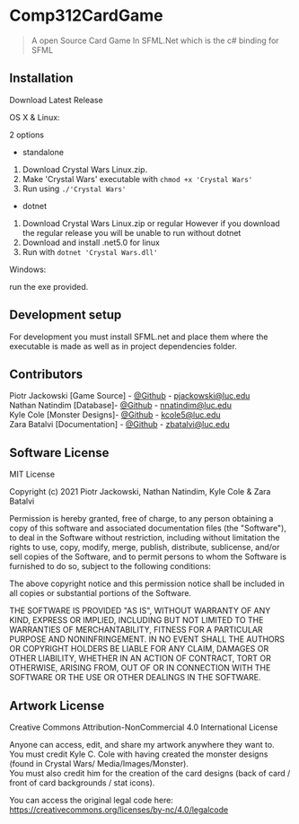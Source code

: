 # Comp312CardGame
> A open Source Card Game In SFML.Net which is the c# binding for SFML


## Installation
Download Latest Release

OS X & Linux:

2 options
* standalone
1. Download Crystal Wars Linux.zip.
2. Make 'Crystal Wars' executable with `chmod +x 'Crystal Wars'`
3. Run using `./'Crystal Wars'`

* dotnet
1. Download Crystal Wars Linux.zip or regular
However if you download the regular release you will be unable to run without dotnet
2. Download and install .net5.0 for linux
3. Run with `dotnet 'Crystal Wars.dll'`


Windows:

run the exe provided.



## Development setup

For development you must install SFML.net and place them where the executable is made as well as in project dependencies folder.


## Contributors

Piotr Jackowski [Game Source] - [@Github](https://github.com/pjack7oo) - pjackowski@luc.edu <br>
Nathan Natindim [Database]- [@Github](https://github.com/nnatindim) - nnatindim@luc.edu <br>
Kyle Cole [Monster Designs]- [@Github](https://github.com/Raikoen) - kcole5@luc.edu <br>
Zara Batalvi [Documentation] - [@Github](https://github.com/zarabb) - zbatalvi@luc.edu

## Software License

MIT License

Copyright (c) 2021 Piotr Jackowski, Nathan Natindim, Kyle Cole & Zara Batalvi

Permission is hereby granted, free of charge, to any person obtaining a copy
of this software and associated documentation files (the "Software"), to deal
in the Software without restriction, including without limitation the rights
to use, copy, modify, merge, publish, distribute, sublicense, and/or sell
copies of the Software, and to permit persons to whom the Software is
furnished to do so, subject to the following conditions:

The above copyright notice and this permission notice shall be included in all
copies or substantial portions of the Software.

THE SOFTWARE IS PROVIDED "AS IS", WITHOUT WARRANTY OF ANY KIND, EXPRESS OR
IMPLIED, INCLUDING BUT NOT LIMITED TO THE WARRANTIES OF MERCHANTABILITY,
FITNESS FOR A PARTICULAR PURPOSE AND NONINFRINGEMENT. IN NO EVENT SHALL THE
AUTHORS OR COPYRIGHT HOLDERS BE LIABLE FOR ANY CLAIM, DAMAGES OR OTHER
LIABILITY, WHETHER IN AN ACTION OF CONTRACT, TORT OR OTHERWISE, ARISING FROM,
OUT OF OR IN CONNECTION WITH THE SOFTWARE OR THE USE OR OTHER DEALINGS IN THE
SOFTWARE.

## Artwork License

Creative Commons Attribution-NonCommercial 4.0 International License

Anyone can access, edit, and share my artwork anywhere they want to. <br>
You must credit Kyle C. Cole with having created the monster designs (found in Crystal Wars/ Media/Images/Monster). <br>
You must also credit him for the creation of the card designs (back of card / front of card backgrounds / stat icons). 

You can access the original legal code here: https://creativecommons.org/licenses/by-nc/4.0/legalcode
